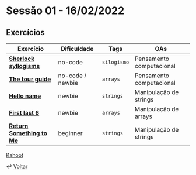 # Sessão 01 - 16/02/2022

## Exercícios

| Exercício                                                                   | Dificuldade      | Tags        | OAs                      |
| --------------------------------------------------------------------------- | ---------------- | ----------- | ------------------------ |
| [**Sherlock syllogisms**](./exercises/sherlock-syllogisms/README.md)        | no-code          | `silogismo` | Pensamento computacional |
| [**The tour guide**](./exercises/the-tour-guide/README.md)                  | no-code / newbie | `arrays`    | Pensamento computacional |
| [**Hello name**](./exercises/hello-name/README.md)                          | newbie           | `strings`   | Manipulação de strings   |
| [**First last 6**](./exercises/first-last-6/README.md)                      | newbie           | `arrays`    | Manipulação de arrays    |
| [**Return Something to Me**](./exercises/return-something-warmup/README.md) | beginner         | `strings`   | Manipulação de strings   |

[Kahoot](./kahoot/README.md)

↩️ [Voltar](../README.md)
